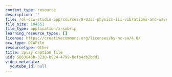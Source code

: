 ```yaml
---
content_type: resource
description: ''
file: /ol-ocw-studio-app/courses/8-03sc-physics-iii-vibrations-and-waves-fall-2016/5863846b3230b92447998efb4cb2bdd1_Dlhma3z57SA.srt
file_size: 104551
file_type: application/x-subrip
learning_resource_types: []
license: https://creativecommons.org/licenses/by-nc-sa/4.0/
ocw_type: OCWFile
resourcetype: Other
title: 3play caption file
uid: 5863846b-3230-b924-4799-8efb4cb2bdd1
video_metadata:
  youtube_id: null
---
```

